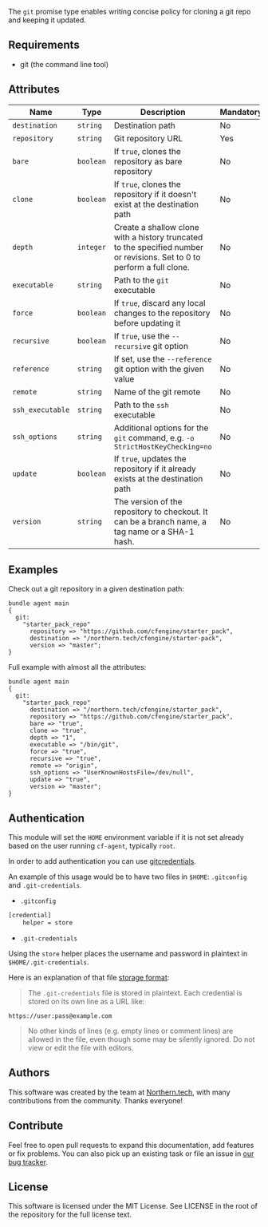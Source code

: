 The `git` promise type enables writing concise policy for cloning a git repo and keeping it updated.

## Requirements

* git (the command line tool)

## Attributes

| Name            | Type      | Description                                                                                                             | Mandatory | Default  |
| --------------- | --------- | ----------------------------------------------------------------------------------------------------------------------- | --------- | -------- |
| `destination`   | `string`  | Destination path                                                                                                        | No        | Promiser |
| `repository`    | `string`  | Git repository URL                                                                                                      | Yes       | -        |
| `bare`          | `boolean` | If `true`, clones the repository as bare repository                                                                     | No        | -        |
| `clone`         | `boolean` | If `true`, clones the repository if it doesn't exist at the destination path                                            | No        | -        |
| `depth`         | `integer` | Create a shallow clone with a history truncated to the specified number or revisions. Set to 0 to perform a full clone. | No        | `0`      |
| `executable`    | `string`  | Path to the `git` executable                                                                                            | No        | `git`    |
| `force`         | `boolean` | If `true`, discard any local changes to the repository before updating it                                               | No        | -        |
| `recursive`     | `boolean` | If `true`, use the `--recursive` git option                                                                             | No        | `yes`    |
| `reference`     | `string`  | If set, use the `--reference` git option with the given value                                                           | No        | -        |
| `remote`        | `string`  | Name of the git remote                                                                                                  | No        | `origin` |
| `ssh_executable`| `string`  | Path to the `ssh` executable                                                                                            | No        | `ssh`    |
| `ssh_options`   | `string`  | Additional options for the `git` command, e.g. `-o StrictHostKeyChecking=no`                                            | No        | -        |
| `update`        | `boolean` | If `true`, updates the repository if it already exists at the destination path                                          | No        | -        |
| `version`       | `string`  | The version of the repository to checkout. It can be a branch name, a tag name or a SHA-1 hash.                         | No        | `HEAD`   |

## Examples

Check out a git repository in a given destination path:

```cfengine3
bundle agent main
{
  git:
    "starter_pack_repo"
      repository => "https://github.com/cfengine/starter_pack",
      destination => "/northern.tech/cfengine/starter-pack",
      version => "master";
}
```

Full example with almost all the attributes:

```cfengine3
bundle agent main
{
  git:
    "starter_pack_repo"
      destination => "/northern.tech/cfengine/starter_pack",
      repository => "https://github.com/cfengine/starter_pack",
      bare => "true",
      clone => "true",
      depth => "1",
      executable => "/bin/git",
      force => "true",
      recursive => "true",
      remote => "origin",
      ssh_options => "UserKnownHostsFile=/dev/null",
      update => "true",
      version => "master";
}
```

## Authentication

This module will set the `HOME` environment variable if it is not set already based on the user running `cf-agent`, typically `root`.

In order to add authentication you can use [gitcredentials](https://git-scm.com/docs/gitcredentials).

An example of this usage would be to have two files in `$HOME`: `.gitconfig` and `.git-credentials`.

- `.gitconfig`
```sh
[credential]
    helper = store
```

- `.git-credentials`

Using the `store` helper places the username and password in plaintext in `$HOME/.git-credentials`.

Here is an explanation of that file [storage format](https://git-scm.com/docs/git-credential-store#_storage_format):

> The `.git-credentials` file is stored in plaintext. Each credential is stored on its own line as a URL like:

```text
https://user:pass@example.com
```
> No other kinds of lines (e.g. empty lines or comment lines) are allowed in the file, even though some may be silently ignored. Do not view or edit the file with editors.

## Authors

This software was created by the team at [Northern.tech](https://northern.tech), with many contributions from the community.
Thanks everyone!

## Contribute

Feel free to open pull requests to expand this documentation, add features or fix problems.
You can also pick up an existing task or file an issue in [our bug tracker](https://tracker.mender.io/issues/).

## License

This software is licensed under the MIT License. See LICENSE in the root of the repository for the full license text.
